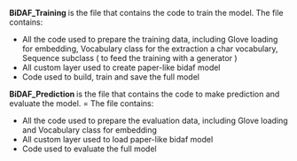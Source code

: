 <b> BiDAF_Training </b> is the file that contains the code to train the model. 
The file contains: 
<ul>
  <li>All the code used to prepare the training data, including Glove loading for embedding, Vocabulary class for the extraction a char vocabulary, Sequence subclass ( to feed the training with a generator )</li>
  <li>All custom layer used to create paper-like bidaf model</li>
  <li>Code used to build, train and save the full model</li>
</ul>



<b> BiDAF_Prediction </b> is the file that contains the code to make prediction and evaluate the model. =
The file contains: 
<ul>
  <li>All the code used to prepare the evaluation data, including Glove loading and Vocabulary class for embedding</li>
  <li>All custom layer used to load paper-like bidaf model</li>
  <li>Code used to evaluate the full model</li>
</ul>
